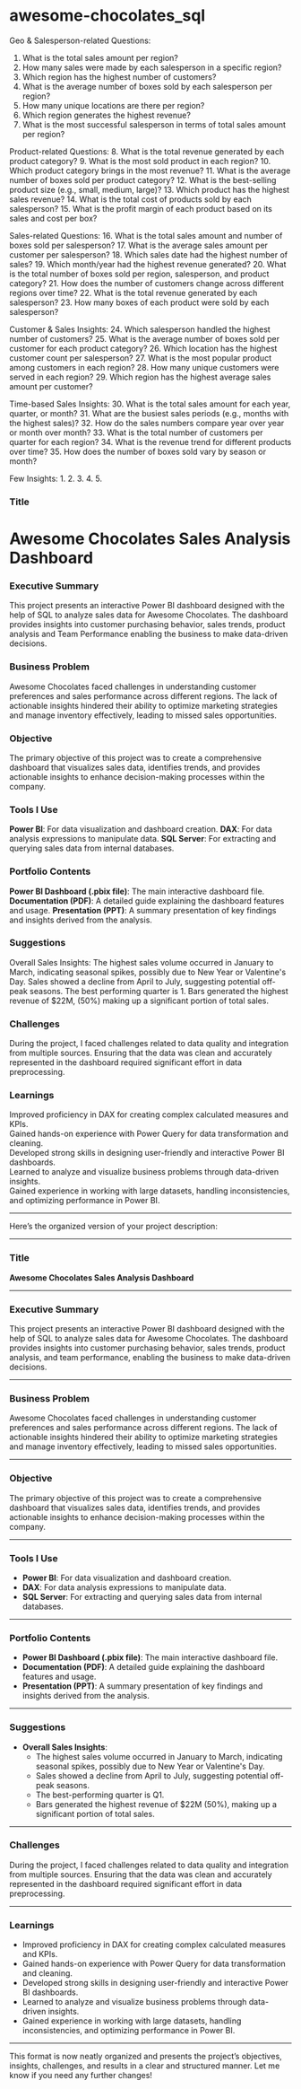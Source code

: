 # awesome-chocolates_sql


Geo & Salesperson-related Questions:
1. What is the total sales amount per region?
2. How many sales were made by each salesperson in a specific region?
3. Which region has the highest number of customers?
4. What is the average number of boxes sold by each salesperson per region?
5. How many unique locations are there per region?
6. Which region generates the highest revenue?
7. What is the most successful salesperson in terms of total sales amount per region?



Product-related Questions:
8. What is the total revenue generated by each product category?
9. What is the most sold product in each region?
10. Which product category brings in the most revenue?
11. What is the average number of boxes sold per product category?
12. What is the best-selling product size (e.g., small, medium, large)?
13. Which product has the highest sales revenue?
14. What is the total cost of products sold by each salesperson?
15. What is the profit margin of each product based on its sales and cost per box?

Sales-related Questions:
16. What is the total sales amount and number of boxes sold per salesperson?
17. What is the average sales amount per customer per salesperson?
18. Which sales date had the highest number of sales?
19. Which month/year had the highest revenue generated?
20. What is the total number of boxes sold per region, salesperson, and product category?
21. How does the number of customers change across different regions over time?
22. What is the total revenue generated by each salesperson?
23. How many boxes of each product were sold by each salesperson?


Customer & Sales Insights:
24. Which salesperson handled the highest number of customers?
25. What is the average number of boxes sold per customer for each product category?
26. Which location has the highest customer count per salesperson?
27. What is the most popular product among customers in each region?
28. How many unique customers were served in each region?
29. Which region has the highest average sales amount per customer?

Time-based Sales Insights:
30. What is the total sales amount for each year, quarter, or month?
31. What are the busiest sales periods (e.g., months with the highest sales)?
32. How do the sales numbers compare year over year or month over month?
33. What is the total number of customers per quarter for each region?
34. What is the revenue trend for different products over time?
35. How does the number of boxes sold vary by season or month?


Few Insights:
1. 
2. 
3. 
4. 
5. 




### Title
# Awesome Chocolates Sales Analysis Dashboard

### Executive Summary
This project presents an interactive Power BI dashboard designed with the help of SQL to analyze sales data for Awesome Chocolates. The dashboard provides insights into customer purchasing behavior, sales trends, product analysis and Team Performance enabling the business to make data-driven decisions.

### Business Problem
Awesome Chocolates faced challenges in understanding customer preferences and sales performance across different regions. The lack of actionable insights hindered their ability to optimize marketing strategies and manage inventory effectively, leading to missed sales opportunities.

### Objective
The primary objective of this project was to create a comprehensive dashboard that visualizes sales data, identifies trends, and provides actionable insights to enhance decision-making processes within the company.

### Tools I Use
**Power BI**: For data visualization and dashboard creation.
**DAX**: For data analysis expressions to manipulate data.
**SQL Server**: For extracting and querying sales data from internal databases.

### Portfolio Contents
**Power BI Dashboard (.pbix file)**: The main interactive dashboard file.
**Documentation (PDF)**: A detailed guide explaining the dashboard features and usage.
**Presentation (PPT)**: A summary presentation of key findings and insights derived from the analysis.


### Suggestions
Overall Sales Insights:
The highest sales volume occurred in January to March, indicating seasonal spikes, possibly due to New Year or Valentine's Day.
Sales showed a decline from April to July, suggesting potential off-peak seasons.
The best performing quarter is 1.
Bars generated the highest revenue of $22M, (50%) making up a significant portion of total sales.

### Challenges
During the project, I faced challenges related to data quality and integration from multiple sources. Ensuring that the data was clean and accurately represented in the dashboard required significant effort in data preprocessing.

### Learnings

Improved proficiency in DAX for creating complex calculated measures and KPIs.  
Gained hands-on experience with Power Query for data transformation and cleaning.  
Developed strong skills in designing user-friendly and interactive Power BI dashboards.  
Learned to analyze and visualize business problems through data-driven insights.  
Gained experience in working with large datasets, handling inconsistencies, and optimizing performance in Power BI.

---


Here’s the organized version of your project description:

---

### **Title**  
**Awesome Chocolates Sales Analysis Dashboard**

---

### **Executive Summary**  
This project presents an interactive Power BI dashboard designed with the help of SQL to analyze sales data for Awesome Chocolates. The dashboard provides insights into customer purchasing behavior, sales trends, product analysis, and team performance, enabling the business to make data-driven decisions.

---

### **Business Problem**  
Awesome Chocolates faced challenges in understanding customer preferences and sales performance across different regions. The lack of actionable insights hindered their ability to optimize marketing strategies and manage inventory effectively, leading to missed sales opportunities.

---

### **Objective**  
The primary objective of this project was to create a comprehensive dashboard that visualizes sales data, identifies trends, and provides actionable insights to enhance decision-making processes within the company.

---

### **Tools I Use**  
- **Power BI**: For data visualization and dashboard creation.  
- **DAX**: For data analysis expressions to manipulate data.  
- **SQL Server**: For extracting and querying sales data from internal databases.

---

### **Portfolio Contents**  
- **Power BI Dashboard (.pbix file)**: The main interactive dashboard file.  
- **Documentation (PDF)**: A detailed guide explaining the dashboard features and usage.  
- **Presentation (PPT)**: A summary presentation of key findings and insights derived from the analysis.

---

### **Suggestions**  
- **Overall Sales Insights**:
  - The highest sales volume occurred in January to March, indicating seasonal spikes, possibly due to New Year or Valentine's Day.  
  - Sales showed a decline from April to July, suggesting potential off-peak seasons.  
  - The best-performing quarter is Q1.  
  - Bars generated the highest revenue of $22M (50%), making up a significant portion of total sales.

---

### **Challenges**  
During the project, I faced challenges related to data quality and integration from multiple sources. Ensuring that the data was clean and accurately represented in the dashboard required significant effort in data preprocessing.

---

### **Learnings**  
- Improved proficiency in DAX for creating complex calculated measures and KPIs.  
- Gained hands-on experience with Power Query for data transformation and cleaning.  
- Developed strong skills in designing user-friendly and interactive Power BI dashboards.  
- Learned to analyze and visualize business problems through data-driven insights.  
- Gained experience in working with large datasets, handling inconsistencies, and optimizing performance in Power BI.

---

This format is now neatly organized and presents the project’s objectives, insights, challenges, and results in a clear and structured manner. Let me know if you need any further changes!
